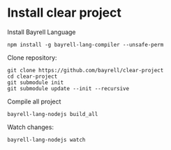 # Install clear project

Install Bayrell Language
```
npm install -g bayrell-lang-compiler --unsafe-perm
```

Clone repository:
```
git clone https://github.com/bayrell/clear-project
cd clear-project
git submodule init
git submodule update --init --recursive
```

Compile all project
```
bayrell-lang-nodejs build_all
```

Watch changes:
```
bayrell-lang-nodejs watch
```
